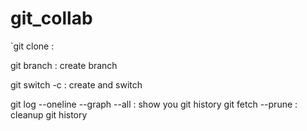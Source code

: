 # git_collab
`git clone <URL> :
 
 git branch <NAME> : create branch <NAME>

git switch -c <NAME> : create and switch

git log --oneline --graph --all : show you git history
git fetch --prune : cleanup git history
